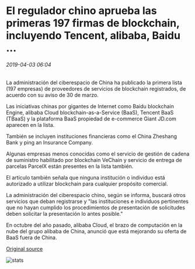 # El regulador chino aprueba las primeras 197 firmas de blockchain, incluyendo Tencent, alibaba, Baidu ...

###### 2019-04-03 06:04

La administración del ciberespacio de China ha publicado la primera lista (197 empresas) de proveedores de servicios de blockchain registrados, de acuerdo con su aviso de 30 de marzo.

Las iniciativas chinas por gigantes de Internet como Baidu blockchain Engine, alibaba Cloud blockchain-as-a-Service (BaaS), Tencent BaaS (TBaaS) y la plataforma BaaS propiedad de e-commerce Giant JD.com aparecen en la lista.

También se incluyen instituciones financieras como el China Zheshang Bank y ping an Insurance Company.

Algunas empresas menos conocidas como el servicio de gestión de cadena de suministro habilitado por blockchain VeChain y servicio de entrega de parcelas ParcelX están presentes en la lista también.

El artículo también señala que ninguna institución o individuo está autorizado a utilizar blockchain para cualquier propósito comercial.

La administración del ciberespacio chino, según se informa, buscará otros servicios que deban registrarse y "las instituciones e individuos pertinentes que no hayan cumplido los procedimientos de presentación de solicitudes deben solicitar la presentación lo antes posible."

En octubre del año pasado, alibaba Cloud, el brazo de computación en la nube del grupo alibaba de China, anunció que está mejorando su oferta de BaaS fuera de China.

[Original source](https://cointelegraph.com/news/chinese-regulator-approves-first-197-blockchain-firms-including-tencent-alibaba-baidu)

![stats](https://c.statcounter.com/11760860/0/a89fa40b/1/ "stats")